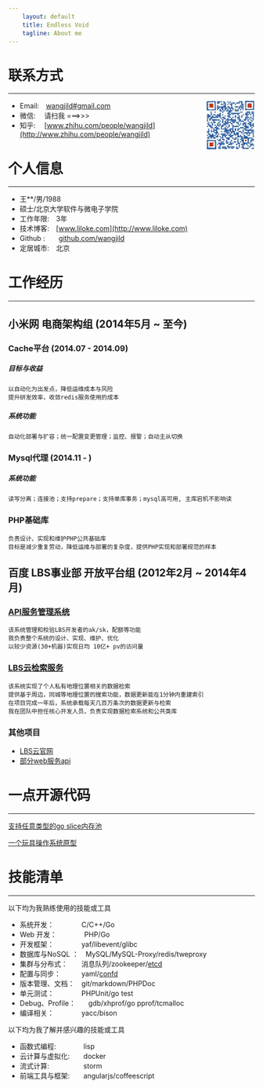 ```yaml
---
    layout: default
    title: Endless Void
    tagline: About me
---
```


# 联系方式
---

<img style="float: right" src="/images/weixin.png" alt="扫我" height="100" width="100" />

- Email:　[wangjild#gmail.com](mailto:wangjild@gmail.com)
- 微信: 　请扫我 ===>>>
- 知乎: 　[www.zhihu.com/people/wangjild](http://www.zhihu.com/people/wangjild)

# 个人信息
---

 - 王**/男/1988
 - 硕士/北京大学软件与微电子学院 
 - 工作年限:　3年
 - 技术博客:　[www.liloke.com](http://www.liloke.com)
 - Github :　　[github.com/wangjild](https://github.com/wangjild)
 - 定居城市:　北京


# 工作经历
---

## 小米网 电商架构组 (2014年5月 ~ 至今)

### Cache平台 (2014.07 - 2014.09)

##### 目标与收益

    以自动化为出发点，降低运维成本与风险
    提升研发效率，收敛redis服务使用的成本

##### 系统功能

    自动化部署与扩容；统一配置变更管理；监控、报警；自动主从切换

### Mysql代理 (2014.11 - )

##### 系统功能

    读写分离；连接池；支持prepare；支持单库事务；mysql高可用, 主库宕机不影响读

### PHP基础库

    负责设计、实现和维护PHP公共基础库
    目标是减少重复劳动，降低运维与部署的复杂度，提供PHP实现和部署规范的样本

## 百度 LBS事业部 开放平台组 (2012年2月 ~ 2014年4月)

### [API服务管理系统](http://lbsyun.baidu.com/apiconsole/key)
    该系统管理和校验LBS开发者的ak/sk，配额等功能
    我负责整个系统的设计、实现、维护、优化
    以较少资源(30+机器)实现日均 10亿+ pv的访问量

### [LBS云检索服务](http://developer.baidu.com/map/index.php?title=lbscloud)
    该系统实现了个人私有地理位置相关的数据检索
    提供基于周边，同城等地理位置的搜索功能，数据更新能在1分钟内重建索引
    在项目完成一年后，系统承载每天几百万条次的数据更新与检索
    我在团队中担任核心开发人员，负责实现数据检索系统和公共类库

### 其他项目

- [LBS云官网](http://developer.baidu.com/map/index.php?title=%E9%A6%96%E9%A1%B5)
- [部分web服务api](http://developer.baidu.com/map/index.php?title=webapi)


# 一点开源代码
---

[支持任意类型的go slice内存池](https://github.com/wangjild/pools)

[一个玩具操作系统原型](https://github.com/wangjild/OS_Hacking)

# 技能清单
---

以下均为我熟练使用的技能或工具

- 系统开发：　　　　C/C++/Go
- Web 开发：　　　　PHP/Go
- 开发框架：　　　　yaf/libevent/glibc
- 数据库与NoSQL ：　MySQL/MySQL-Proxy/redis/tweproxy
- 集群与分布式：　　消息队列/zookeeper/[etcd](https://github.com/coreos/etcd)
- 配置与同步：　　　yaml/[confd](https://github.com/kelseyhightower/confd)
- 版本管理、文档：　git/markdown/PHPDoc
- 单元测试：　　　　PHPUnit/go test
- Debug、Profile：　&nbsp;&nbsp;&nbsp;gdb/xhprof/go pprof/tcmalloc
- 编译相关：　　　　yacc/bison

以下均为我了解并感兴趣的技能或工具

- 函数式编程:　　　　lisp
- 云计算与虚拟化:　　docker
- 流式计算:　　　　　storm
- 前端工具与框架:　　angularjs/coffeescript
